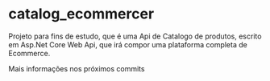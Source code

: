 # catalog_ecommercer


Projeto para fins de estudo, que é uma Api de Catalogo de produtos, escrito em Asp.Net Core Web Api, que irá compor uma plataforma 
completa de Ecommerce.

Mais informações nos próximos commits
